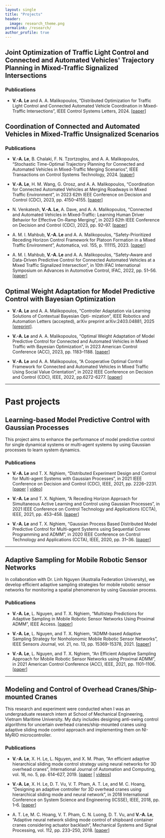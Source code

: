 ```yaml
---
layout: single
title: "Projects"
header:
  image: research_theme.png
permalink: /research/
author_profile: true
---
```


## Joint Optimization of Traffic Light Control and Connected and Automated Vehicles' Trajectory Planning in Mixed-Traffic Signalized Intersections

### Publications

* **V.-A. Le** and A. A. Malikopoulos, “Distributed Optimization for Traffic Light Control and Connected Automated Vehicle Coordination in Mixed-Traffic Intersections”, IEEE Control Systems Letters, 2024. [[paper](https://ieeexplore.ieee.org/document/10778260)]

## Coordination of Connected and Automated Vehicles in Mixed-Traffic Unsignalized Scenarios

### Publications

* **V.-A. Le**, B. Chalaki, F. N. Tzortzoglou, and A. A. Malikopoulos, “Stochastic Time-Optimal Trajectory Planning for Connected and Automated Vehicles in Mixed-Traffic Merging Scenarios”, IEEE Transactions on Control Systems Technology, 2024. [[paper](https://ieeexplore.ieee.org/abstract/document/10621701)]

* **V.-A. Le**, H. M. Wang, G. Orosz, and A. A. Malikopoulos, “Coordination for Connected Automated Vehicles at Merging Roadways in Mixed Traffic Environment”, in 2023 62th IEEE Conference on Decision and Control (CDC), 2023, pp. 4150–4155. [[paper](https://ieeexplore.ieee.org/abstract/document/10383318)]

* N. Venkatesh, **V.-A. Le**, A. Dave, and A. A. Malikopoulos, “Connected and Automated Vehicles in Mixed-Traffic: Learning Human Driver Behavior for Effective On-Ramp Merging”, in 2023 62th IEEE Conference on Decision and Control (CDC), 2023, pp. 92–97. [[paper](https://ieeexplore.ieee.org/abstract/document/10383913)]

* A. M. I. Mahbub, **V.-A. Le** and A. A. Malikopoulos, “Safety-Prioritized Receding Horizon Control Framework for Platoon Formation in a Mixed Traffic Environment”, Automatica, vol. 155, p. 111115, 2023. [[paper]](https://www.sciencedirect.com/science/article/abs/pii/S0005109823002753)

* A. M. I. Mahbub, **V.-A. Le** and A. A. Malikopoulos, “Safety-Aware and Data-Driven Predictive Control for Connected Automated Vehicles at a Mixed Traffic Signalized Intersection”, in 10th IFAC International Symposium on Advances in Automotive Control, IFAC, 2022, pp. 51–56. [[paper]](https://www.sciencedirect.com/science/article/pii/S2405896322022935)

## Optimal Weight Adaptation for Model Predictive Control with Bayesian Optimization

<!-- In this project, we develop intelligent motion planning and control methods for connected and automated vehicles in different traffic scenarios with the presence of human-driven vehicles. The foundation of these control methods lies at the intersection of optimal or predictive control, optimization, machine learning, and game theory. -->

* **V.-A. Le** and A. A. Malikopoulos, “Controller Adaptation via Learning Solutions of Contextual Bayesian Opti-
mization”, IEEE Robotics and Automation Letters (accepted), arXiv preprint arXiv:2403.04881, 2025 [[preprint]](https://arxiv.org/abs/2403.04881).

* **V.-A. Le** and A. A. Malikopoulos, “Optimal Weight Adaptation of Model Predictive Control for Connected and Automated Vehicles in Mixed Traffic with Bayesian Optimization”, in 2023 American Control Conference (ACC), 2023, pp. 1183–1188. [[paper](https://ieeexplore.ieee.org/abstract/document/10155950)]

* **V.-A. Le** and A. A. Malikopoulos, “A Cooperative Optimal Control Framework for Connected and Automated Vehicles in Mixed Traffic Using Social Value Orientation”, in 2022 IEEE Conference on Decision and Control (CDC), IEEE, 2022, pp.6272-6277. [[paper](https://ieeexplore.ieee.org/document/9993337)]

<hr />

# Past projects

## Learning-based Model Predictive Control with Gaussian Processes

This project aims to enhance the performance of model predictive control for single dynamical systems or multi-agent systems by using Gaussian processes to learn system dynamics.

### Publications

* **V.-A. Le** and T. X. Nghiem, “Distributed Experiment Design and Control for Multi-agent Systems with Gaussian Processes”, in 2021 IEEE Conference on Decision and Control (CDC), IEEE, 2021, pp. 2226–2231. [[paper](https://ieeexplore.ieee.org/abstract/document/9682906)  \| [video](https://youtu.be/U9bunkfFqnE)]

* **V.-A. Le** and T. X. Nghiem, “A Receding Horizon Approach for Simultaneous Active Learning and Control using Gaussian Processes”, in 2021 IEEE Conference on Control Technology and Applications (CCTA), IEEE, 2021, pp. 453–458. [[paper](https://ieeexplore.ieee.org/abstract/document/9659046)]

* **V.-A. Le** and T. X. Nghiem, “Gaussian Process Based Distributed Model Predictive Control for Multi-agent Systems using Sequential Convex Programming and ADMM”, in 2020 IEEE Conference on Control Technology and Applications (CCTA), IEEE, 2020, pp. 31–36. [[paper](https://ieeexplore.ieee.org/abstract/document/9206390)]

<hr />

## Adaptive Sampling for Mobile Robotic Sensor Networks

In collaboration with Dr. Linh Nguyen (Australia Federation University), we develop efficient adaptive sampling strategies for mobile robotic sensor networks for monitoring a spatial phenomenon by using Gaussian process.

### Publications

* **V.-A. Le**, L. Nguyen, and T. X. Nghiem, “Multistep Predictions for Adaptive Sampling in Mobile Robotic Sensor Networks Using Proximal ADMM”, IEEE Access. [[paper](https://ieeexplore.ieee.org/document/9797705)]

* **V.-A. Le**, L. Nguyen, and T. X. Nghiem, “ADMM-based Adaptive Sampling Strategy for Nonholonomic Mobile Robotic Sensor Networks”, IEEE Sensors Journal, vol. 21, no. 13, pp. 15369-15378, 2021. [[paper](https://ieeexplore.ieee.org/document/9400422)]

* **V.-A. Le**, L. Nguyen, and T. X. Nghiem, “An Efficient Adaptive Sampling Approach for Mobile Robotic Sensor Networks using Proximal ADMM”, in 2021 American Control Conference (ACC), IEEE, 2021, pp. 1101–1106. [[paper](https://ieeexplore.ieee.org/document/9482987)]

<hr />

## Modeling and Control of Overhead Cranes/Ship-mounted Cranes

This research and experiment were conducted when I was an undergraduate research intern at School of Mechanical Engineering, Vietnam Maritime University. My duty includes designing anti-swing control algorithms for uncertain overhead cranes/ship-mounted cranes using adaptive sliding mode control approach and implementing them on NI-MyRIO microcontroller.

### Publications

* **V.-A. Le**, X. H. Le, L. Nguyen, and X. M. Phan, “An efficient adaptive hierarchical sliding mode control strategy using neural networks for 3D overhead cranes”, International Journal of Automation and Computing, vol. 16, no. 5, pp. 614–627, 2019. [[paper](https://www.sciencedirect.com/science/article/abs/pii/S0888327018302322) \| [videos](https://www.youtube.com/playlist?list=PLctBt518bw6C32VeKsu93DWxS4S5cg6Tf)]

* **V.-A. Le**, X. H. Le, D. T. Vu, V. T. Pham, A. T. Le, and M. C. Hoang, “Designing an adaptive controller for 3D overhead cranes using hierarchical sliding mode and neural network”, in 2018 International Conference on System Science and Engineering (ICSSE), IEEE, 2018, pp. 1–6. [[paper](https://ieeexplore.ieee.org/abstract/document/8520162)]

* A. T. Le, M. C. Hoang, V. T. Pham, C. N. Luong, D. T. Vu, and **V.-A. Le**, “Adaptive neural network sliding mode control of shipboard container cranes considering actuator backlash”, Mechanical Systems and Signal Processing, vol. 112, pp. 233–250, 2018. [[paper](https://link.springer.com/article/10.1007/s11633-019-1174-y)]
